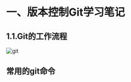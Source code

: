 # 一、版本控制Git学习笔记

## 1.1.Git的工作流程

![git](http://image.luokangyuan.com/2018-11-20-132214.png)

## 常用的git命令





